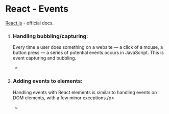 # React - Events

[React.js](https://react.dev/) - official docs.

1. ### Handling bubbling/capturing:

   <p>‍Every time a user does something on a website — a click of a mouse, a button press — a series of potential events occurs in JavaScript. This is event capturing and bubbling.</p>

   - []()

2. ### Adding events to elements:

   <p>‍Handling events with React elements is similar to handling events on DOM elements, with a few minor exceptions./p>

   - []()

